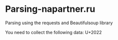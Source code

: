 # Parsing-napartner.ru
Parsing using the requests and Beautifulsoup library

You need to collect the following data:
  U+2022 
